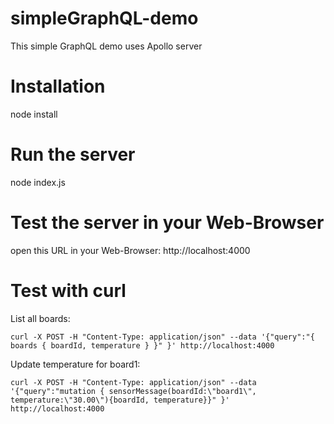 # simpleGraphQL-demo
This simple GraphQL demo uses Apollo server

# Installation

node install

# Run the server

node index.js

# Test the server in your Web-Browser

open this URL in your Web-Browser: http://localhost:4000 

# Test with curl

List all boards:
```
curl -X POST -H "Content-Type: application/json" --data '{"query":"{ boards { boardId, temperature } }" }' http://localhost:4000
```

Update temperature for board1:
```
curl -X POST -H "Content-Type: application/json" --data '{"query":"mutation { sensorMessage(boardId:\"board1\", temperature:\"30.00\"){boardId, temperature}}" }' http://localhost:4000
```
